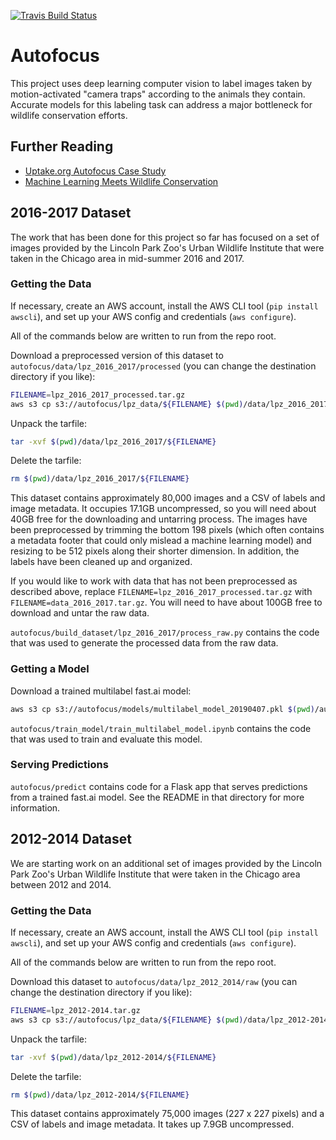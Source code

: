[![Travis Build Status](https://img.shields.io/travis/uptakeopensource/autofocus.svg?label=travis&logo=travis&branch=master)](https://travis-ci.org/uptakeopensource/autofocus)

# Autofocus

This project uses deep learning computer vision to label images taken by motion-activated "camera traps" according to the animals they contain. Accurate models for this labeling task can address a major bottleneck for wildlife conservation efforts.

## Further Reading

- [Uptake.org Autofocus Case Study](https://www.uptake.org/impact/special-projects)
- [Machine Learning Meets Wildlife Conservation](https://www.lpzoo.org/blog/machine-learning-meets-wildlife-conservation)

## 2016-2017 Dataset

The work that has been done for this project so far has focused on a set of images provided by the Lincoln Park Zoo's Urban Wildlife Institute that were taken in the Chicago area in mid-summer 2016 and 2017.

### Getting the Data

If necessary, create an AWS account, install the AWS CLI tool (`pip install awscli`), and set up your AWS config and credentials (`aws configure`).

All of the commands below are written to run from the repo root.

Download a preprocessed version of this dataset to `autofocus/data/lpz_2016_2017/processed` (you can change the destination directory if you like):

```bash
FILENAME=lpz_2016_2017_processed.tar.gz
aws s3 cp s3://autofocus/lpz_data/${FILENAME} $(pwd)/data/lpz_2016_2017/
```

Unpack the tarfile:

```bash
tar -xvf $(pwd)/data/lpz_2016_2017/${FILENAME}
```

Delete the tarfile:

```bash
rm $(pwd)/data/lpz_2016_2017/${FILENAME}
```

This dataset contains approximately 80,000 images and a CSV of labels and image metadata. It occupies 17.1GB uncompressed, so you will need about 40GB free for the downloading and untarring process. The images have been preprocessed by trimming the bottom 198 pixels (which often contains a metadata footer that could only mislead a machine learning model) and resizing to be 512 pixels along their shorter dimension. In addition, the labels have been cleaned up and organized.

If you would like to work with data that has not been preprocessed as described above, replace `FILENAME=lpz_2016_2017_processed.tar.gz` with `FILENAME=data_2016_2017.tar.gz`. You will need to have about 100GB free to download and untar the raw data.

`autofocus/build_dataset/lpz_2016_2017/process_raw.py` contains the code that was used to generate the processed data from the raw data.

### Getting a Model

Download a trained multilabel fast.ai model: 

```bash
aws s3 cp s3://autofocus/models/multilabel_model_20190407.pkl $(pwd)/autofocus/predict/models
```

`autofocus/train_model/train_multilabel_model.ipynb` contains the code that was used to train and evaluate this model.

### Serving Predictions

`autofocus/predict` contains code for a Flask app that serves predictions from a trained fast.ai model. See the README in that directory for more information.

## 2012-2014 Dataset

We are starting work on an additional set of images provided by the Lincoln Park Zoo's Urban Wildlife Institute that were taken in the Chicago area between 2012 and 2014.

### Getting the Data

If necessary, create an AWS account, install the AWS CLI tool (`pip install awscli`), and set up your AWS config and credentials (`aws configure`).

All of the commands below are written to run from the repo root.

Download this dataset to `autofocus/data/lpz_2012_2014/raw` (you can change the destination directory if you like):

```bash
FILENAME=lpz_2012-2014.tar.gz
aws s3 cp s3://autofocus/lpz_data/${FILENAME} $(pwd)/data/lpz_2012-2014/
```

Unpack the tarfile:

```bash
tar -xvf $(pwd)/data/lpz_2012-2014/${FILENAME}
```

Delete the tarfile:

```bash
rm $(pwd)/data/lpz_2012-2014/${FILENAME}
```

This dataset contains approximately 75,000 images (227 x 227 pixels) and a CSV of labels and image metadata. It takes up 7.9GB uncompressed.
